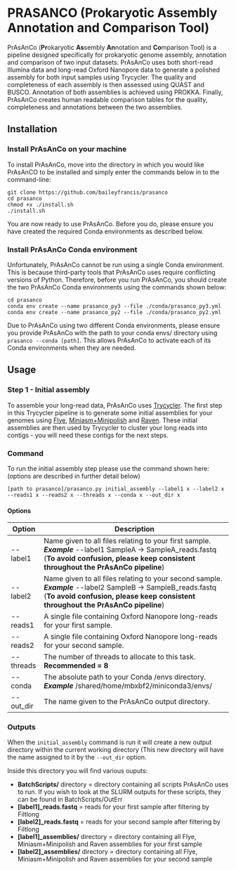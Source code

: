 # PRASANCO (Prokaryotic Assembly Annotation and Comparison Tool)
PrAsAnCo (**Pr**okaryotic **As**sembly **An**notation and **Co**mparison Tool) is a pipeline designed specifically for prokaryotic genome assembly, annotation and comparison of two input datasets. PrAsAnCo uses both short-read Illumina data and long-read Oxford Nanopore data to generate a polished assembly for both input samples using Trycycler. The quality and completeness of each assembly is then assessed using QUAST and BUSCO. Annotation of both assemblies is achieved using PROKKA. Finally, PrAsAnCo creates human readable comparison tables for the quality, completeness and annotations between the two assemblies. 

## Installation 

### Install PrAsAnCo on your machine 
To install PrAsAnCo, move into the directory in which you would like PrAsAnCO to be installed and simply enter the commands below in to the command-line:

```
git clone https://github.com/baileyfrancis/prasanco
cd prasanco 
chmod +x ./install.sh 
./install.sh 

```
You are now ready to use PrAsAnCo. Before you do, please ensure you have created the required Conda environments as described below.

### Install PrAsAnCo Conda environment  
Unfortunately, PrAsAnCo cannot be run using a single Conda environment. This is because third-party tools that PrAsAnCo uses require conflicting versions of Python. Therefore, before you run PrAsAnCo, you should create the two PrAsAnCo Conda environments using the commands shown below:

```
cd prasanco
conda env create --name prasanco_py3 --file ./conda/prasanco_py3.yml 
conda env create --name prasanco_py2 --file ./conda/prasanco_py2.yml
```

Due to PrAsAnCo using two different Conda environments, please ensure you provide PrAsAnCo with the path to your conda envs/ directory using `prasanco --conda [path]`. This allows PrAsAnCo to activate each of its Conda environments when they are needed. 

## Usage 

### Step 1 - Initial assembly 
To assemble your long-read data, PrAsAnCo uses [Trycycler](https://github.com/rrwick/Trycycler). The first step in this Trycycler pipeline is to generate some initial assemblies for your genomes using [Flye](https://github.com/fenderglass/Flye), [Miniasm+Minipolish](https://github.com/rrwick/Minipolish) and [Raven](https://github.com/lbcb-sci/raven). These initial assemblies are then used by Trycycler to cluster your long reads into contigs - you will need these contigs for the next steps.

### Command
To run the initial assembly step please use the command shown here: (options are described in further detail below)

`[path to prasanco]/prasanco.py initial_assembly --label1 x --label2 x --reads1 x --reads2 x --threads x --conda x --out_dir x` 

#### Options 
Option    | Description
--------  | -----------
--label1  | Name given to all files relating to your first sample. ***Example*** --label1 SampleA -> SampleA_reads.fastq (**To avoid confusion, please keep consistent throughout the PrAsAnCo pipeline**)
--label2  | Name given to all files relating to your second sample. ***Example*** --label2 SampleB -> SampleB_reads.fastq (**To avoid confusion, please keep consistent throughout the PrAsAnCo pipeline**)
--reads1  | A single file containing Oxford Nanopore long-reads for your first sample.
--reads2  | A single file containing Oxford Nanopore long-reads for your second sample.
--threads | The number of threads to allocate to this task. **Recommended = 8**
--conda   | The absolute path to your Conda /envs directory. ***Example*** /shared/home/mbxbf2/miniconda3/envs/
--out_dir | The name given to the PrAsAnCo output directory. 

### Outputs
When the `initial_assembly` command is run it will create a new output directory within the current working directory (This new directory will have the name assigned to it by the `--out_dir` option. 

Inside this directory you will find various ouputs: 
* **BatchScripts/** directory = directory containing all scripts PrAsAnCo uses to run. If you wish to look at the SLURM outputs for these scripts, they can be found in BatchScripts/OutErr
* **[label1]_reads.fastq** = reads for your first sample after filtering by Filtlong
* **[label2]_reads.fastq** = reads for your second sample after filtering by Filtlong
* **[label1]_assemblies/** directory = directory containing all Flye, Miniasm+Minipolish and Raven assemblies for your first sample
* **[label2]_assemblies/** directory = directory containing all Flye, Miniasm+Minipolish and Raven assemblies for your second sample
